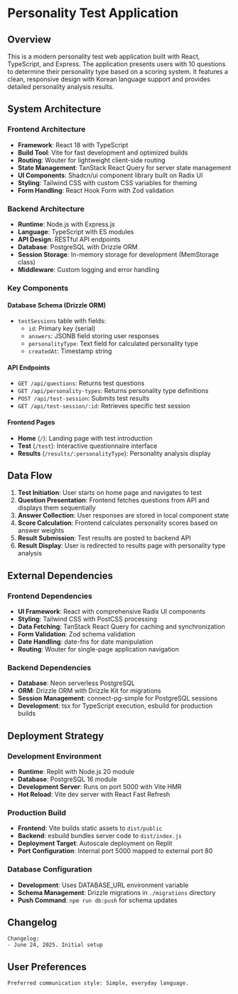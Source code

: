 # Personality Test Application

## Overview

This is a modern personality test web application built with React, TypeScript, and Express. The application presents users with 10 questions to determine their personality type based on a scoring system. It features a clean, responsive design with Korean language support and provides detailed personality analysis results.

## System Architecture

### Frontend Architecture
- **Framework**: React 18 with TypeScript
- **Build Tool**: Vite for fast development and optimized builds
- **Routing**: Wouter for lightweight client-side routing
- **State Management**: TanStack React Query for server state management
- **UI Components**: Shadcn/ui component library built on Radix UI
- **Styling**: Tailwind CSS with custom CSS variables for theming
- **Form Handling**: React Hook Form with Zod validation

### Backend Architecture
- **Runtime**: Node.js with Express.js
- **Language**: TypeScript with ES modules
- **API Design**: RESTful API endpoints
- **Database**: PostgreSQL with Drizzle ORM
- **Session Storage**: In-memory storage for development (MemStorage class)
- **Middleware**: Custom logging and error handling

### Key Components

#### Database Schema (Drizzle ORM)
- `testSessions` table with fields:
  - `id`: Primary key (serial)
  - `answers`: JSONB field storing user responses
  - `personalityType`: Text field for calculated personality type
  - `createdAt`: Timestamp string

#### API Endpoints
- `GET /api/questions`: Returns test questions
- `GET /api/personality-types`: Returns personality type definitions
- `POST /api/test-session`: Submits test results
- `GET /api/test-session/:id`: Retrieves specific test session

#### Frontend Pages
- **Home** (`/`): Landing page with test introduction
- **Test** (`/test`): Interactive questionnaire interface
- **Results** (`/results/:personalityType`): Personality analysis display

## Data Flow

1. **Test Initiation**: User starts on home page and navigates to test
2. **Question Presentation**: Frontend fetches questions from API and displays them sequentially
3. **Answer Collection**: User responses are stored in local component state
4. **Score Calculation**: Frontend calculates personality scores based on answer weights
5. **Result Submission**: Test results are posted to backend API
6. **Result Display**: User is redirected to results page with personality type analysis

## External Dependencies

### Frontend Dependencies
- **UI Framework**: React with comprehensive Radix UI components
- **Styling**: Tailwind CSS with PostCSS processing
- **Data Fetching**: TanStack React Query for caching and synchronization
- **Form Validation**: Zod schema validation
- **Date Handling**: date-fns for date manipulation
- **Routing**: Wouter for single-page application navigation

### Backend Dependencies
- **Database**: Neon serverless PostgreSQL
- **ORM**: Drizzle ORM with Drizzle Kit for migrations
- **Session Management**: connect-pg-simple for PostgreSQL sessions
- **Development**: tsx for TypeScript execution, esbuild for production builds

## Deployment Strategy

### Development Environment
- **Runtime**: Replit with Node.js 20 module
- **Database**: PostgreSQL 16 module
- **Development Server**: Runs on port 5000 with Vite HMR
- **Hot Reload**: Vite dev server with React Fast Refresh

### Production Build
- **Frontend**: Vite builds static assets to `dist/public`
- **Backend**: esbuild bundles server code to `dist/index.js`
- **Deployment Target**: Autoscale deployment on Replit
- **Port Configuration**: Internal port 5000 mapped to external port 80

### Database Configuration
- **Development**: Uses DATABASE_URL environment variable
- **Schema Management**: Drizzle migrations in `./migrations` directory
- **Push Command**: `npm run db:push` for schema updates

## Changelog

```
Changelog:
- June 24, 2025. Initial setup
```

## User Preferences

```
Preferred communication style: Simple, everyday language.
```